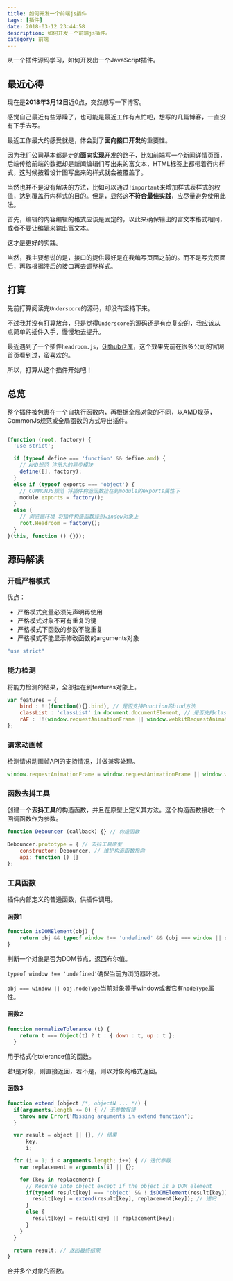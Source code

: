 ```yaml
---
title: 如何开发一个前端js插件
tags: [插件]
date: 2018-03-12 23:44:58
description: 如何开发一个前端js插件。
category: 前端
---
```


从一个插件源码学习，如何开发出一个JavaScript插件。<!-- more -->

## 最近心得

现在是**2018年3月12日**近0点，突然想写一下博客。

感觉自己最近有些浮躁了，也可能是最近工作有点忙吧，想写的几篇博客，一直没有下手去写。

最近工作最大的感受就是，体会到了**面向接口开发**的重要性。

因为我们公司基本都是走的**面向实现**开发的路子，比如前端写一个新闻详情页面，后端传给前端的数据却是新闻编辑们写出来的富文本，HTML标签上都带着行内样式，这时候按着设计图写出来的样式就会被覆盖了。

当然也并不是没有解决的方法，比如可以通过`!important`来增加样式表样式的权值，达到覆盖行内样式的目的。但是，显然这**不符合最佳实践**，应尽量避免使用此法。

首先，编辑的内容编辑的格式应该是固定的，以此来确保输出的富文本格式相同，或者不要让编辑来输出富文本。


这才是更好的实践。

当然，我主要想说的是，接口的提供最好是在我编写页面之前的。而不是写完页面后，再取根据滞后的接口再去调整样式。

## 打算

先前打算阅读完`Underscore`的源码，却没有坚持下来。

不过我并没有打算放弃，只是觉得`Underscore`的源码还是有点复杂的，我应该从点简单的插件入手，慢慢地去提升。

最近遇到了一个插件`headroom.js`，[Github仓库](https://github.com/WickyNilliams/headroom.js)，这个效果先前在很多公司的官网首页看到过，蛮喜欢的。

所以，打算从这个插件开始吧！

## 总览

整个插件被包裹在一个自执行函数内，再根据全局对象的不同，以AMD规范，CommonJs规范或全局函数的方式导出插件。

``` js

(function (root, factory) {
  'use strict';

  if (typeof define === 'function' && define.amd) {
    // AMD规范 注册为的异步模块
    define([], factory);
  }
  else if (typeof exports === 'object') {
    // COMMONJS规范 将插件构造函数挂在到module的exports属性下
    module.exports = factory();
  }
  else {
    // 浏览器环境 将插件构造函数挂到window对象上
    root.Headroom = factory();
  }
}(this, function () {}));

```

## 源码解读

### 开启严格模式

优点：

- 严格模式变量必须先声明再使用
- 严格模式对象不可有重复的键
- 严格模式下函数的参数不能重复
- 严格模式不能显示修改函数的arguments对象

``` js
"use strict"
```

### 能力检测

将能力检测的结果，全部挂在到features对象上。

``` js
var features = {
    bind : !!(function(){}.bind), // 是否支持Function的bind方法
    classList : 'classList' in document.documentElement, // 是否支持classList API
    rAF : !!(window.requestAnimationFrame || window.webkitRequestAnimationFrame || window.mozRequestAnimationFrame) // 是否支持requestAnimationFrame
};
```

### 请求动画帧

检测请求动画帧API的支持情况，并做兼容处理。

``` js
window.requestAnimationFrame = window.requestAnimationFrame || window.webkitRequestAnimationFrame || window.mozRequestAnimationFrame;
```

### 函数去抖工具

创建一个**去抖工具**的构造函数，并且在原型上定义其方法。这个构造函数接收一个回调函数作为参数。

``` js
function Debouncer (callback) {} // 构造函数

Debouncer.prototype = { // 去抖工具原型
    constructor: Debouncer, // 维护构造函数指向
    api: function () {}
};

```

### 工具函数

插件内部定义的普通函数，供插件调用。

#### 函数1

``` js
function isDOMElement(obj) {
    return obj && typeof window !== 'undefined' && (obj === window || obj.nodeType);
}
```

判断一个对象是否为DOM节点，返回布尔值。

`typeof window !== 'undefined'`确保当前为浏览器环境。

`obj === window || obj.nodeType`当前对象等于window或者它有`nodeType`属性。

#### 函数2

``` js
function normalizeTolerance (t) {
    return t === Object(t) ? t : { down : t, up : t };
  }
```

用于格式化tolerance值的函数。

若t是对象，则直接返回，若不是，则以对象的格式返回。

#### 函数3

``` js
function extend (object /*, objectN ... */) {
  if(arguments.length <= 0) { // 无参数报错
    throw new Error('Missing arguments in extend function');
  }

  var result = object || {}, // 结果
      key,
      i;

  for (i = 1; i < arguments.length; i++) { // 迭代参数
    var replacement = arguments[i] || {};

    for (key in replacement) {
      // Recurse into object except if the object is a DOM element
      if(typeof result[key] === 'object' && ! isDOMElement(result[key])) {
        result[key] = extend(result[key], replacement[key]); // 递归
      }
      else {
        result[key] = result[key] || replacement[key];
      }
    }
  }

  return result; // 返回最终结果
}
```

合并多个对象的函数。






